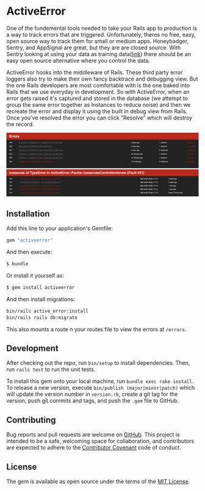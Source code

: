 # ActiveError

One of the fundemental tools needed to take your Rails app to production is a
way to track errors that are triggered. Unfortunately, theres no free, easy,
open source way to track them for small or medium apps. Honeybadger, Sentry,
and AppSignal are great, but they are are closed source. With Sentry
looking at using your data as training
data([link](https://blog.sentry.io/ai-privacy-and-terms-of-service-updates/?original_referrer=https%3A%2F%2Fsentry.io%2F))
there should be an easy open source alternative where you control the data.

ActiveError hooks into the middleware of Rails.
These third party error loggers also try to make their own fancy
backtrace and debugging view. But the one Rails developers are most comfortable
with is the one baked into Rails that we use everyday in development. So with
ActiveError, when an error gets raised it's captured and stored in the
database (we attempt to group the same error together as Instances to reduce
noise) and then we recreate the error and display it using the built in debug
view from Rails. Once you've resolved the error you can click "Resolve" which
will destroy the record.

![screenshot 1](https://github.com/npezza93/active_error/blob/main/.github/screenshot1.png)
![screenshot 2](https://github.com/npezza93/active_error/blob/main/.github/screenshot2.png)

## Installation
Add this line to your application's Gemfile:

```ruby
gem "activeerror"
```

And then execute:
```bash
$ bundle
```

Or install it yourself as:
```bash
$ gem install activeerror
```

And then install migrations:
```bash
bin/rails active_error:install
bin/rails rails db:migrate
```

This also mounts a route n your routes file to view the errors at `/errors`.

## Development

After checking out the repo, run `bin/setup` to install dependencies. Then, run
`rails test` to run the unit tests.

To install this gem onto your local machine, run `bundle exec rake install`. To
release a new version, execute `bin/publish (major|minor|patch)` which will
update the version number in `version.rb`, create a git tag for the version,
push git commits and tags, and push the `.gem` file to GitHub.

## Contributing

Bug reports and pull requests are welcome on
[GitHub](https://github.com/npezza93/active_error). This project is intended to
be a safe, welcoming space for collaboration, and contributors are expected to
adhere to the [Contributor Covenant](http://contributor-covenant.org) code of
conduct.

## License

The gem is available as open source under the terms of the
[MIT License](https://opensource.org/licenses/MIT).
